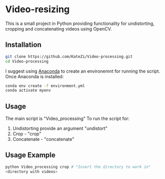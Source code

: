 # Video-resizing
This is a small project in Python providing functionality for undistorting, cropping and concatenating videos using OpenCV.

## Installation
```bash
git clone https://github.com/KateZi/Video-processing.git
cd Video-processing
```
I suggest using [Anaconda](https://www.anaconda.com) to create an environemnt for running the script.
Once Anaconda is installed:
```bash
conda env create -f environment.yml
conda activate myenv
```

## Usage
The main script is "Video_processing"
To run the script for:
1. Undistorting provide an argument "undistort"
2. Crop - "crop"
3. Concatenate - "concatenate"

## Usage Example
```bash
python Video_processing crop # "Insert the directory to work in"
<directory with videos>
```
